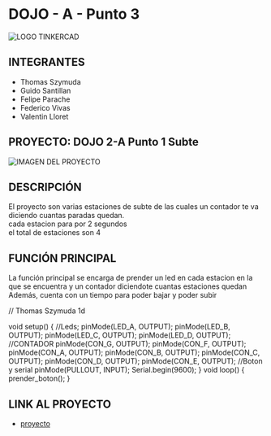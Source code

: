 # DOJO - A - Punto 3

![LOGO TINKERCAD](https://i.ibb.co/K08W9N9/Arduino-Tinkercad.jpg)

## INTEGRANTES
* Thomas Szymuda
* Guido Santillan
* Felipe Parache
* Federico Vivas
* Valentin Lloret


## PROYECTO: DOJO 2-A Punto 1 Subte

![IMAGEN DEL PROYECTO](https://i.im.ge/2023/05/15/URzxLY.Copy-of-Dojo-2-Thomas-Szymuda-1-D.png)

## DESCRIPCIÓN

El proyecto son varias estaciones de subte de las cuales un contador te va diciendo cuantas paradas quedan. <br/>
cada estacion para por 2 segundos<br/>
el total de estaciones son 4 <br/>

## FUNCIÓN PRINCIPAL

La función principal se encarga de prender un led en cada estacion en la que se encuentra y un contador diciendote cuantas estaciones quedan <br/>
Además, cuenta con un tiempo para poder bajar y poder subir <br/>

// Thomas Szymuda 1d 

void setup()
{
  //Leds;
  pinMode(LED_A, OUTPUT);
  pinMode(LED_B, OUTPUT);
  pinMode(LED_C, OUTPUT);
  pinMode(LED_D, OUTPUT);
  //CONTADOR
  pinMode(CON_G, OUTPUT);
  pinMode(CON_F, OUTPUT);
  pinMode(CON_A, OUTPUT);
  pinMode(CON_B, OUTPUT);
  pinMode(CON_C, OUTPUT);
  pinMode(CON_D, OUTPUT);
  pinMode(CON_E, OUTPUT);
  //Boton y serial
  pinMode(PULLOUT, INPUT);
  Serial.begin(9600);
}
void loop()
{
  prender_boton();
}


## LINK AL PROYECTO

* [proyecto](https://www.tinkercad.com/things/4DkkYQOdkuS-dojo-2-thomas-szymuda-1-d/editel?sharecode=aKnm-HJeyGQvlsoUp8ZKVgUxotN3fnz57JO7Rfc_YFg)
